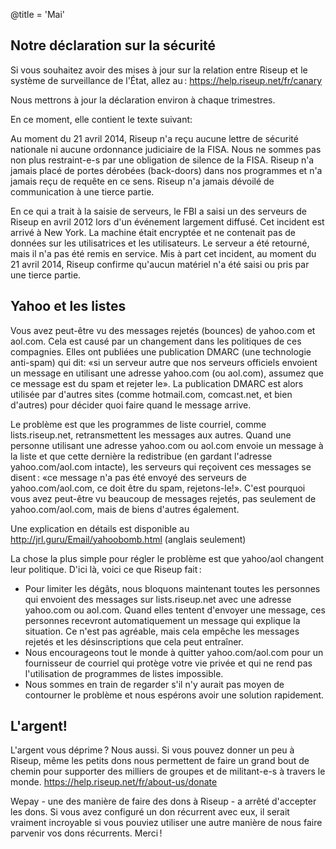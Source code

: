 @title = 'Mai'


## Notre déclaration sur la sécurité

Si vous souhaitez avoir des mises à jour sur la relation entre Riseup et le système de surveillance de l'État, allez au :
https://help.riseup.net/fr/canary

Nous mettrons à jour la déclaration environ à chaque trimestres.

En ce moment, elle contient le texte suivant: 

Au moment du 21 avril 2014, Riseup n'a reçu aucune lettre de sécurité nationale ni aucune ordonnance judiciaire de la FISA. Nous ne sommes pas non plus restraint-e-s par une obligation de silence de la FISA. Riseup n'a jamais placé de portes dérobées (back-doors) dans nos programmes et n'a jamais reçu de requête en ce sens. Riseup n'a jamais dévoilé de communication à une tierce partie.

En ce qui a trait à la saisie de serveurs, le FBI a saisi un des serveurs de Riseup en avril 2012 lors d'un événement largement diffusé. Cet incident est arrivé à New York. La machine était encryptée et ne contenait pas de données sur les utilisatrices et les utilisateurs. Le serveur a été retourné, mais il n'a pas été remis en service. Mis à part cet incident, au moment du 21 avril 2014, Riseup confirme qu'aucun matériel n'a été saisi ou pris par une tierce partie.


## Yahoo et les listes

Vous avez peut-être vu des messages rejetés (bounces) de yahoo.com et aol.com. Cela est causé par un changement dans les politiques de ces compagnies. Elles ont publiées une publication DMARC (une technologie anti-spam) qui dit: «si un serveur autre que nos serveurs officiels envoient un message en utilisant une adresse yahoo.com (ou aol.com), assumez que ce message est du spam et rejeter le». La publication DMARC est alors utilisée par d'autres sites (comme hotmail.com, comcast.net, et bien d'autres) pour décider quoi faire quand le message arrive.

Le problème est que les programmes de liste courriel, comme lists.riseup.net, retransmettent les messages aux autres. Quand une personne utilisant une adresse yahoo.com ou aol.com envoie un message à la liste et que cette dernière la redistribue (en gardant l'adresse yahoo.com/aol.com intacte), les serveurs qui reçoivent ces messages se disent : «ce message n'a pas été envoyé des serveurs de yahoo.com/aol.com, ce doit être du spam, rejetons-le!». C'est pourquoi vous avez peut-être vu beaucoup de messages rejetés, pas seulement de yahoo.com/aol.com, mais de biens d'autres également.

Une explication en détails est disponible au http://jrl.guru/Email/yahoobomb.html (anglais seulement)

La chose la plus simple pour régler le problème est que yahoo/aol changent leur politique. D'ici là, voici ce que Riseup fait :

* Pour limiter les dégâts, nous bloquons maintenant toutes les personnes qui envoient des messages sur lists.riseup.net avec une adresse yahoo.com ou aol.com. Quand elles tentent d'envoyer une message, ces personnes recevront automatiquement un message qui explique la situation. Ce n'est pas agréable, mais cela empêche les messages rejetés et les désinscriptions que cela peut entraîner.
* Nous encourageons tout le monde à quitter yahoo.com/aol.com pour un fournisseur de courriel qui protège votre vie privée et qui ne rend pas l'utilisation de programmes de listes impossible.
* Nous sommes en train de regarder s'il n'y aurait pas moyen de contourner le problème et nous espérons avoir une solution rapidement.


## L'argent!

L'argent vous déprime ? Nous aussi. Si vous pouvez donner un peu à Riseup, même les petits dons nous permettent de faire un grand bout de chemin pour supporter des milliers de groupes et de militant-e-s à travers le monde.
https://help.riseup.net/fr/about-us/donate

Wepay - une des manière de faire des dons à Riseup - a arrêté d'accepter les dons. Si vous avez configuré un don récurrent avec eux, il serait vraiment incroyable si vous pouviez utiliser une autre manière de nous faire parvenir vos dons récurrents. Merci !
